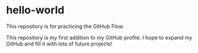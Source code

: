 # hello-world
This repository is for practicing the GitHub Flow.

This repository is my first addition to my GitHub profile. I hope to expand my GitHub and fill it with lots of future projects!
